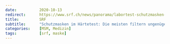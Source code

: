 ```yaml
---
date:          2020-10-13
redirect:      https://www.srf.ch/news/panorama/labortest-schutzmasken-im-haertetest-die-meisten-filtern-ungenuegend
title:         SRF
subtitle:      "Schutzmasken im Härtetest: Die meisten filtern ungenügend"
categories:    [MSM, Medizin]
tags:          [srf, maske]
---
```

